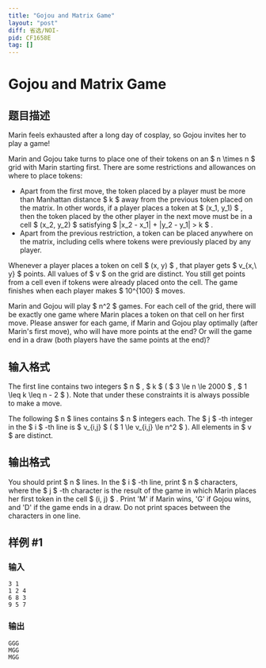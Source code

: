 ```yaml
---
title: "Gojou and Matrix Game"
layout: "post"
diff: 省选/NOI-
pid: CF1658E
tag: []
---
```


# Gojou and Matrix Game

## 题目描述

Marin feels exhausted after a long day of cosplay, so Gojou invites her to play a game!

Marin and Gojou take turns to place one of their tokens on an $ n \times n $ grid with Marin starting first. There are some restrictions and allowances on where to place tokens:

- Apart from the first move, the token placed by a player must be more than Manhattan distance $ k $ away from the previous token placed on the matrix. In other words, if a player places a token at $ (x_1, y_1) $ , then the token placed by the other player in the next move must be in a cell $ (x_2, y_2) $ satisfying $ |x_2 - x_1| + |y_2 - y_1| > k $ .
- Apart from the previous restriction, a token can be placed anywhere on the matrix, including cells where tokens were previously placed by any player.

Whenever a player places a token on cell $ (x, y) $ , that player gets $ v_{x,\ y} $ points. All values of $ v $ on the grid are distinct. You still get points from a cell even if tokens were already placed onto the cell. The game finishes when each player makes $ 10^{100} $ moves.

Marin and Gojou will play $ n^2 $ games. For each cell of the grid, there will be exactly one game where Marin places a token on that cell on her first move. Please answer for each game, if Marin and Gojou play optimally (after Marin's first move), who will have more points at the end? Or will the game end in a draw (both players have the same points at the end)?

## 输入格式

The first line contains two integers $ n $ , $ k $ ( $ 3 \le n \le 2000 $ , $ 1 \leq k \leq n - 2 $ ). Note that under these constraints it is always possible to make a move.

The following $ n $ lines contains $ n $ integers each. The $ j $ -th integer in the $ i $ -th line is $ v_{i,j} $ ( $ 1 \le v_{i,j} \le n^2 $ ). All elements in $ v $ are distinct.

## 输出格式

You should print $ n $ lines. In the $ i $ -th line, print $ n $ characters, where the $ j $ -th character is the result of the game in which Marin places her first token in the cell $ (i, j) $ . Print 'M' if Marin wins, 'G' if Gojou wins, and 'D' if the game ends in a draw. Do not print spaces between the characters in one line.

## 样例 #1

### 输入

```
3 1
1 2 4
6 8 3
9 5 7
```

### 输出

```
GGG
MGG
MGG
```

